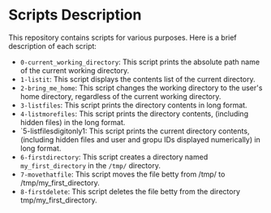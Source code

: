 # Scripts Description

This repository contains scripts for various purposes. Here is a brief description of each script:

- `0-current_working_directory`: This script prints the absolute path name of the current working directory.
- `1-listit`: This script displays the contents list of the current directory.
- `2-bring_me_home`: This script changes the working directory to the user's home directory, regardless of the current working directory.
- `3-listfiles`: This script prints the directory contents in long format.
- `4-listmorefiles`: This script prints the directory contents, (including hidden files) in the long format.
- `5-listfilesdigitonly1: This script prints the current directory contents, (including hidden files and user and gropu IDs displayed numerically) in long format.
- `6-firstdirectory`: This script creates a directory named `my_first_directory` in the `/tmp/` directory.
- `7-movethatfile`: This script moves the file betty from /tmp/ to /tmp/my_first_directory.
- `8-firstdelete`: This script deletes the file betty from the directory tmp/my_first_directory.

